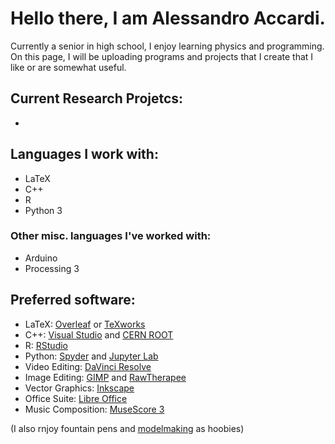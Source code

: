 # Hello there, I am Alessandro Accardi.

Currently a senior in high school, I enjoy learning physics and programming. On this page, I will be uploading programs and projects that I create that I like or are somewhat useful.

## Current Research Projetcs:
- 

## Languages I work with:
- LaTeX
- C++
- R
- Python 3
### Other misc. languages I've worked with:
- Arduino
- Processing 3

## Preferred software:
- LaTeX: [Overleaf](https://www.overleaf.com/learn) or [TeXworks](https://tug.org/texworks/)
- C++: [Visual Studio](https://visualstudio.microsoft.com/)  and [CERN ROOT](https://root.cern/)
- R: [RStudio](https://posit.co/download/rstudio-desktop/)
- Python: [Spyder](spyder-ide.org) and [Jupyter Lab](https://blog.jupyter.org/jupyterlab-is-ready-for-users-5a6f039b8906)
- Video Editing: [DaVinci Resolve](https://www.blackmagicdesign.com/products/davinciresolve)
- Image Editing: [GIMP](https://www.gimp.org/) and [RawTherapee](https://www.rawtherapee.com/)
- Vector Graphics: [Inkscape](https://inkscape.org/)
- Office Suite: [Libre Office](https://www.libreoffice.org/)
- Music Composition: [MuseScore 3](https://musescore.org/en/3.0)

(I also rnjoy fountain pens and [modelmaking](https://www.instagram.com/rougepilot/) as hoobies)
